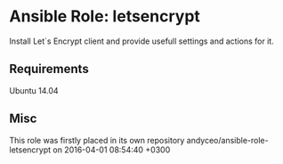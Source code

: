 # Ansible Role: letsencrypt

Install Let`s Encrypt client and provide usefull settings and actions for it.

## Requirements

Ubuntu 14.04

## Misc

This role was firstly placed in its own repository andyceo/ansible-role-letsencrypt on 2016-04-01 08:54:40 +0300
